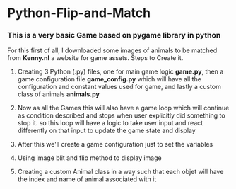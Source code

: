 # Python-Flip-and-Match
### This is a very basic Game based on pygame library in python
For this first of all, I downloaded some images of animals to be matched from **Kenny.nl** a website for game assets.
Steps to Create it.
1. Creating 3 Python (.py) files, one for main game logic **game.py**, then a game configuration file **game_config.py** which will have all the configuration and constant values used for game, and lastly a custom class of animals **animals.py**

2. Now as all the Games this will also have a game loop which will continue as condition described and stops when user explicitly did something to stop it.
so this loop will have a logic to take user input and react differently on that input to update the game state and display

3. After this we'll create a game configuration just to set the variables

4. Using image blit and flip method to display image

5. Creating a custom Animal class in a way such that each objet will have the index and name of animal associated with it
